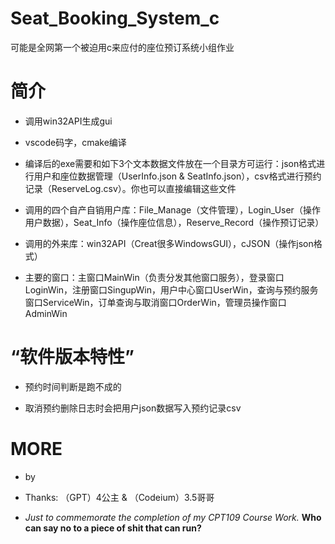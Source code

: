 # Seat_Booking_System_c

可能是全网第一个被迫用c来应付的座位预订系统小组作业

# 简介

- 调用win32API生成gui

- vscode码字，cmake编译

- 编译后的exe需要和如下3个文本数据文件放在一个目录方可运行：json格式进行用户和座位数据管理（UserInfo.json & SeatInfo.json），csv格式进行预约记录（ReserveLog.csv）。你也可以直接编辑这些文件

- 调用的四个自产自销用户库：File_Manage（文件管理），Login_User（操作用户数据），Seat_Info（操作座位信息），Reserve_Record（操作预订记录）

- 调用的外来库：win32API（Creat很多WindowsGUI），cJSON（操作json格式）

- 主要的窗口：主窗口MainWin（负责分发其他窗口服务），登录窗口LoginWin，注册窗口SingupWin，用户中心窗口UserWin，查询与预约服务窗口ServiceWin，订单查询与取消窗口OrderWin，管理员操作窗口AdminWin

# “软件版本特性”

- 预约时间判断是跑不成的

- 取消预约删除日志时会把用户json数据写入预约记录csv

# MORE

- by 

- Thanks: （GPT）4公主 & （Codeium）3.5哥哥

- *Just to commemorate the completion of my CPT109 Course Work.* **Who can say no to a piece of shit that can run?**
